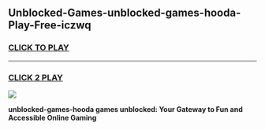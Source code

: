 
## Unblocked-Games-unblocked-games-hooda-Play-Free-iczwq
<h3>
<a href="https://premium76.site?title=unblocked-games-hooda&ref=18A1">CLICK TO PLAY</a></h3>
<hr>

<h3>
<a href="https://premium76.site?title=unblocked-games-hooda&ref=18A1">CLICK 2 PLAY</a>
  
</h3>

<a href="https://premium76.site?title=unblocked-games-hooda&ref=18A1"><img src="https://clearcache.store/games.png"></a>


**unblocked-games-hooda games unblocked: Your Gateway to Fun and Accessible Online Gaming**
